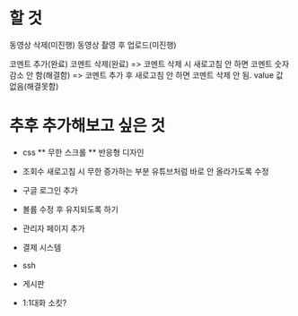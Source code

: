 # 할 것
동영상 삭제(미진행)
동영상 촬영 후 업로드(미진행)

코멘트 추가(완료)
코멘트 삭제(완료)
=> 코멘트 삭제 시 새로고침 안 하면 코멘트 숫자 감소 안 함(해결함)
=> 코멘트 추가 후 새로고침 안 하면 코멘트 삭제 안 됨. value 값 없음(해결못함) 

# 추후 추가해보고 싶은 것

* css
** 무한 스크롤
** 반응형 디자인

* 조회수 새로고침 시 무한 증가하는 부분 유튜브처럼 바로 안 올라가도록 수정
* 구글 로그인 추가
* 볼륨 수정 후 유지되도록 하기

* 관리자 페이지 추가
* 결제 시스템
* ssh
* 게시판
* 1:1대화 소킷?
